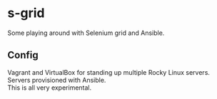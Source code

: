 # s-grid

Some playing around with Selenium grid and Ansible.

## Config

Vagrant and VirtualBox for standing up multiple Rocky Linux servers.  
Servers provisioned with Ansible.  
This is all very experimental.
